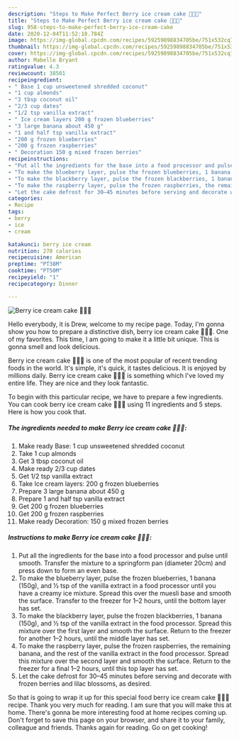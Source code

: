 ```yaml
---
description: "Steps to Make Perfect Berry ice cream cake 🍨🍓🍒"
title: "Steps to Make Perfect Berry ice cream cake 🍨🍓🍒"
slug: 958-steps-to-make-perfect-berry-ice-cream-cake
date: 2020-12-04T11:52:18.784Z
image: https://img-global.cpcdn.com/recipes/59259898834705be/751x532cq70/berry-ice-cream-cake-🍨🍓🍒-recipe-main-photo.jpg
thumbnail: https://img-global.cpcdn.com/recipes/59259898834705be/751x532cq70/berry-ice-cream-cake-🍨🍓🍒-recipe-main-photo.jpg
cover: https://img-global.cpcdn.com/recipes/59259898834705be/751x532cq70/berry-ice-cream-cake-🍨🍓🍒-recipe-main-photo.jpg
author: Mabelle Bryant
ratingvalue: 4.3
reviewcount: 38501
recipeingredient:
- " Base 1 cup unsweetened shredded coconut"
- "1 cup almonds"
- "3 tbsp coconut oil"
- "2/3 cup dates"
- "1/2 tsp vanilla extract"
- " Ice cream layers 200 g frozen blueberries"
- "3 large banana about 450 g"
- "1 and half tsp vanilla extract"
- "200 g frozen blueberries"
- "200 g frozen raspberries"
- " Decoration 150 g mixed frozen berries"
recipeinstructions:
- "Put all the ingredients for the base into a food processor and pulse until smooth. Transfer the mixture to a springform pan (diameter 20cm) and press down to form an even base."
- "To make the blueberry layer, pulse the frozen blueberries, 1 banana (150g), and 1⁄2 tsp of the vanilla extract in a food processor until you have a creamy ice mixture. Spread this over the muesli base and smooth the surface. Transfer to the freezer for 1–2 hours, until the bottom layer has set."
- "To make the blackberry layer, pulse the frozen blackberries, 1 banana (150g), and 1⁄2 tsp of the vanilla extract in the food processor. Spread this mixture over the first layer and smooth the surface. Return to the freezer for another 1–2 hours, until the middle layer has set."
- "To make the raspberry layer, pulse the frozen raspberries, the remaining banana, and the rest of the vanilla extract in the food processor. Spread this mixture over the second layer and smooth the surface. Return to the freezer for a final 1–2 hours, until this top layer has set."
- "Let the cake defrost for 30–45 minutes before serving and decorate with frozen berries and lilac blossoms, as desired."
categories:
- Recipe
tags:
- berry
- ice
- cream

katakunci: berry ice cream 
nutrition: 270 calories
recipecuisine: American
preptime: "PT38M"
cooktime: "PT50M"
recipeyield: "1"
recipecategory: Dinner

---
```



![Berry ice cream cake 🍨🍓🍒](https://img-global.cpcdn.com/recipes/59259898834705be/751x532cq70/berry-ice-cream-cake-🍨🍓🍒-recipe-main-photo.jpg)

Hello everybody, it is Drew, welcome to my recipe page. Today, I'm gonna show you how to prepare a distinctive dish, berry ice cream cake 🍨🍓🍒. One of my favorites. This time, I am going to make it a little bit unique. This is gonna smell and look delicious.



Berry ice cream cake 🍨🍓🍒 is one of the most popular of recent trending foods in the world. It's simple, it's quick, it tastes delicious. It is enjoyed by millions daily. Berry ice cream cake 🍨🍓🍒 is something which I've loved my entire life. They are nice and they look fantastic.


To begin with this particular recipe, we have to prepare a few ingredients. You can cook berry ice cream cake 🍨🍓🍒 using 11 ingredients and 5 steps. Here is how you cook that.

<!--inarticleads1-->

##### The ingredients needed to make Berry ice cream cake 🍨🍓🍒:

1. Make ready  Base: 1 cup unsweetened shredded coconut
1. Take 1 cup almonds
1. Get 3 tbsp coconut oil
1. Make ready 2/3 cup dates
1. Get 1/2 tsp vanilla extract
1. Take  Ice cream layers: 200 g frozen blueberries
1. Prepare 3 large banana about 450 g
1. Prepare 1 and half tsp vanilla extract
1. Get 200 g frozen blueberries
1. Get 200 g frozen raspberries
1. Make ready  Decoration: 150 g mixed frozen berries




<!--inarticleads2-->

##### Instructions to make Berry ice cream cake 🍨🍓🍒:

1. Put all the ingredients for the base into a food processor and pulse until smooth. Transfer the mixture to a springform pan (diameter 20cm) and press down to form an even base.
1. To make the blueberry layer, pulse the frozen blueberries, 1 banana (150g), and 1⁄2 tsp of the vanilla extract in a food processor until you have a creamy ice mixture. Spread this over the muesli base and smooth the surface. Transfer to the freezer for 1–2 hours, until the bottom layer has set.
1. To make the blackberry layer, pulse the frozen blackberries, 1 banana (150g), and 1⁄2 tsp of the vanilla extract in the food processor. Spread this mixture over the first layer and smooth the surface. Return to the freezer for another 1–2 hours, until the middle layer has set.
1. To make the raspberry layer, pulse the frozen raspberries, the remaining banana, and the rest of the vanilla extract in the food processor. Spread this mixture over the second layer and smooth the surface. Return to the freezer for a final 1–2 hours, until this top layer has set.
1. Let the cake defrost for 30–45 minutes before serving and decorate with frozen berries and lilac blossoms, as desired.




So that is going to wrap it up for this special food berry ice cream cake 🍨🍓🍒 recipe. Thank you very much for reading. I am sure that you will make this at home. There's gonna be more interesting food at home recipes coming up. Don't forget to save this page on your browser, and share it to your family, colleague and friends. Thanks again for reading. Go on get cooking!
